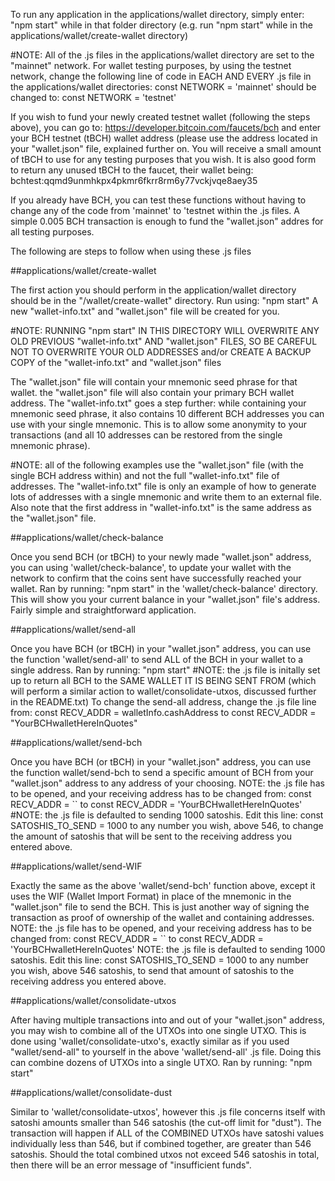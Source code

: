 To run any application in the applications/wallet directory, simply enter:
"npm start"
while in that folder directory (e.g. run "npm start" while in the
applications/wallet/create-wallet directory)

#NOTE:
All of the .js files in the applications/wallet directory are set to the
"mainnet" network. For wallet testing purposes, by using the testnet network,
change the following line of code in EACH AND EVERY .js file in the
applications/wallet directories:
const NETWORK = 'mainnet'
should be changed to:
const NETWORK = 'testnet'

If you wish to fund your newly created testnet wallet (following the steps above),
you can go to:
https://developer.bitcoin.com/faucets/bch
and enter your BCH testnet (tBCH) wallet address (please use the address located
in your "wallet.json" file, explained further on. You will receive a small amount
of tBCH to use for any testing purposes that you wish.
It is also good form to return any unused tBCH to the faucet, their wallet being:
bchtest:qqmd9unmhkpx4pkmr6fkrr8rm6y77vckjvqe8aey35

If you already have BCH, you can test these functions without having to change
any of the code from 'mainnet' to 'testnet within the .js files. A simple 0.005
BCH transaction is enough to fund the "wallet.json" addres for all testing
purposes.


The following are steps to follow when using these .js files


##applications/wallet/create-wallet

The first action you should perform in the application/wallet directory
should be in the "/wallet/create-wallet" directory. Run using:
"npm start"
A new "wallet-info.txt" and "wallet.json" file will be created for you.

#NOTE:
RUNNING "npm start" IN THIS DIRECTORY WILL OVERWRITE ANY OLD PREVIOUS
"wallet-info.txt" AND "wallet.json" FILES, SO BE CAREFUL NOT TO OVERWRITE
YOUR OLD ADDRESSES and/or CREATE A BACKUP COPY of the "wallet-info.txt"
and "wallet.json" files

The "wallet.json" file will contain your mnemonic seed phrase for that wallet.
the "wallet.json" file will also contain your primary BCH wallet address.
The "wallet-info.txt" goes a step further: while containing your mnemonic
seed phrase, it also contains 10 different BCH addresses you can use with your
single mnemonic. This is to allow some anonymity to your transactions
(and all 10 addresses can be restored from the single mnemonic phrase).

#NOTE:
all of the following examples use the "wallet.json" file (with the single
BCH address within) and not the full "wallet-info.txt" file of addresses.
The "wallet-info.txt" file is only an example of how to generate lots of
addresses with a single mnemonic and write them to an external file. Also
note that the first address in "wallet-info.txt" is the same address as the
"wallet.json" file.


##applications/wallet/check-balance

Once you send BCH (or tBCH) to your newly made "wallet.json" address, you can
using 'wallet/check-balance', to update your wallet with the network to
confirm that the coins sent have successfully reached your wallet. Ran by running:
"npm start"
in the 'wallet/check-balance' directory. This will show you your current balance
in your "wallet.json" file's address. Fairly simple and straightforward
application.


##applications/wallet/send-all

Once you have BCH (or tBCH) in your "wallet.json" address, you can use the function
'wallet/send-all' to send ALL of the BCH in your wallet to a single address.
Ran by running:
"npm start"
#NOTE:
the .js file is initally set up to return all BCH to the SAME WALLET IT IS
BEING SENT FROM (which will perform a similar action to wallet/consolidate-utxos,
discussed further in the README.txt)
To change the send-all address, change the .js file line from:
const RECV_ADDR = walletInfo.cashAddress
to
const RECV_ADDR = "YourBCHwalletHereInQuotes"


##applications/wallet/send-bch

Once you have BCH (or tBCH) in your "wallet.json" address, you can use the function
wallet/send-bch to send a specific amount of BCH from your "wallet.json" address
to any address of your choosing.
NOTE: the .js file has to be opened, and your receiving address has to be
changed from:
const RECV_ADDR = ``
to
const RECV_ADDR = 'YourBCHwalletHereInQuotes'
#NOTE:
the .js file is defaulted to sending 1000 satoshis. Edit this line:
const SATOSHIS_TO_SEND = 1000
to any number you wish, above 546, to change the amount of satoshis that will be
sent to the receiving address you entered above.


##applications/wallet/send-WIF

Exactly the same as the above 'wallet/send-bch' function above, except it uses
the WIF (Wallet Import Format) in place of the mnemonic in the "wallet.json"
file to send the BCH. This is just another way of signing the transaction
as proof of ownership of the wallet and containing addresses.
NOTE: the .js file has to be opened, and your receiving address has to be
changed from:
const RECV_ADDR = ``
to
const RECV_ADDR = 'YourBCHwalletHereInQuotes'
NOTE: the .js file is defaulted to sending 1000 satoshis. Edit this line:
const SATOSHIS_TO_SEND = 1000
to any number you wish, above 546 satoshis, to send that amount of satoshis
to the receiving address you entered above.


##applications/wallet/consolidate-utxos

After having multiple transactions into and out of your "wallet.json" address,
you may wish to combine all of the UTXOs into one single UTXO. This is done
using 'wallet/consolidate-utxo's, exactly similar as if you used "wallet/send-all"
to yourself in the above 'wallet/send-all' .js file. Doing this can combine
dozens of UTXOs into a single UTXO. Ran by running:
"npm start"


##applications/wallet/consolidate-dust

Similar to 'wallet/consolidate-utxos', however this .js file concerns itself
with satoshi amounts smaller than 546 satoshis (the cut-off limit for "dust").
The transaction will happen if ALL of the COMBINED UTXOs have satoshi values
individually less than 546, but if combined together, are greater than 546
satoshis. Should the total combined utxos not exceed 546 satoshis in total,
then there will be an error message of "insufficient funds".

